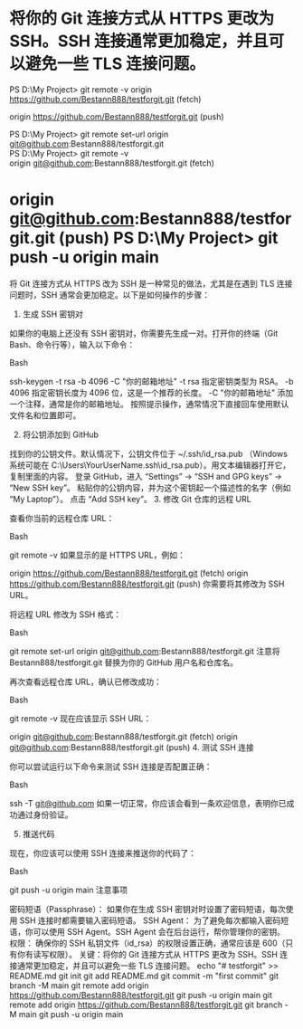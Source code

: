 
将你的 Git 连接方式从 HTTPS 更改为 SSH。SSH 连接通常更加稳定，并且可以避免一些 TLS 连接问题。
===================================
PS D:\My Project> git remote -v
origin  https://github.com/Bestann888/testforgit.git (fetch)

origin  https://github.com/Bestann888/testforgit.git (push)

PS D:\My Project> git remote set-url origin git@github.com:Bestann888/testforgit.git  
PS D:\My Project> git remote -v                                                       
origin  git@github.com:Bestann888/testforgit.git (fetch)

origin  git@github.com:Bestann888/testforgit.git (push)
PS D:\My Project> git push -u origin main  
===================================

将 Git 连接方式从 HTTPS 改为 SSH 是一种常见的做法，尤其是在遇到 TLS 连接问题时，SSH 通常会更加稳定。以下是如何操作的步骤：

1. 生成 SSH 密钥对

如果你的电脑上还没有 SSH 密钥对，你需要先生成一对。打开你的终端（Git Bash、命令行等），输入以下命令：

Bash

ssh-keygen -t rsa -b 4096 -C "你的邮箱地址"
-t rsa 指定密钥类型为 RSA。
-b 4096 指定密钥长度为 4096 位，这是一个推荐的长度。
-C "你的邮箱地址" 添加一个注释，通常是你的邮箱地址。
按照提示操作，通常情况下直接回车使用默认文件名和位置即可。

2. 将公钥添加到 GitHub

找到你的公钥文件。默认情况下，公钥文件位于 ~/.ssh/id_rsa.pub （Windows 系统可能在 C:\Users\YourUserName\.ssh\id_rsa.pub）。用文本编辑器打开它，复制里面的内容。
登录 GitHub，进入 “Settings” -> “SSH and GPG keys” -> “New SSH key”。
粘贴你的公钥内容，并为这个密钥起一个描述性的名字（例如 “My Laptop”）。
点击 “Add SSH key”。
3. 修改 Git 仓库的远程 URL

查看你当前的远程仓库 URL：

Bash

git remote -v
如果显示的是 HTTPS URL，例如：

origin  https://github.com/Bestann888/testforgit.git (fetch)
origin  https://github.com/Bestann888/testforgit.git (push)
你需要将其修改为 SSH URL。

将远程 URL 修改为 SSH 格式：

Bash

git remote set-url origin git@github.com:Bestann888/testforgit.git
注意将 Bestann888/testforgit.git 替换为你的 GitHub 用户名和仓库名。

再次查看远程仓库 URL，确认已修改成功：

Bash

git remote -v
现在应该显示 SSH URL：

origin  git@github.com:Bestann888/testforgit.git (fetch)
origin  git@github.com:Bestann888/testforgit.git (push)
4. 测试 SSH 连接

你可以尝试运行以下命令来测试 SSH 连接是否配置正确：

Bash

ssh -T git@github.com
如果一切正常，你应该会看到一条欢迎信息，表明你已成功通过身份验证。

5. 推送代码

现在，你应该可以使用 SSH 连接来推送你的代码了：

Bash

git push -u origin main
注意事项

密码短语（Passphrase）： 如果你在生成 SSH 密钥对时设置了密码短语，每次使用 SSH 连接时都需要输入密码短语。
SSH Agent： 为了避免每次都输入密码短语，你可以使用 SSH Agent。SSH Agent 会在后台运行，帮你管理你的密钥。
权限： 确保你的 SSH 私钥文件（id_rsa）的权限设置正确，通常应该是 600（只有你有读写权限）。
关键：将你的 Git 连接方式从 HTTPS 更改为 SSH。SSH 连接通常更加稳定，并且可以避免一些 TLS 连接问题。
echo "# testforgit" >> README.md
git init
git add README.md
git commit -m "first commit"
git branch -M main
git remote add origin https://github.com/Bestann888/testforgit.git
git push -u origin main
git remote add origin https://github.com/Bestann888/testforgit.git
git branch -M main
git push -u origin main
